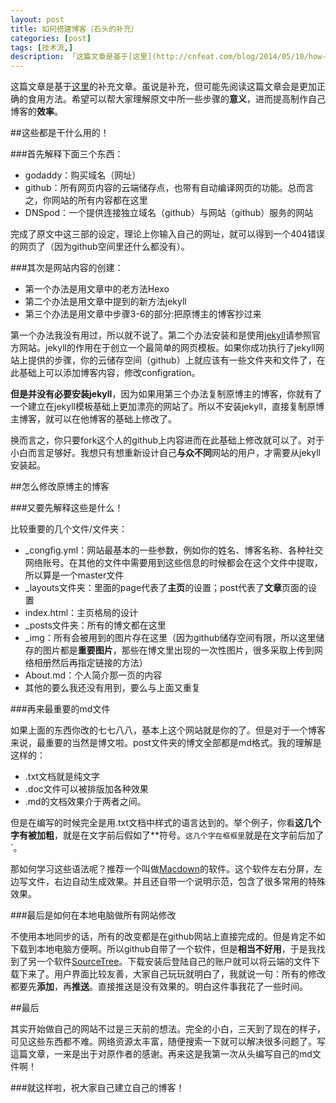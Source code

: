 ```yaml
---
layout: post  
title: 如何搭建博客（石头的补充）  
categories: [post]  
tags: [技术流,]  
description: 「这篇文章是基于[这里](http://cnfeat.com/blog/2014/05/10/how-to-build-a-blog/)的补充文章。虽说是补充，但可能先阅读这篇文章会是更加正确的食用方法。希望可以帮大家理解原文中所一些步骤的**意义**，进而提高制作自己博客的**效率**。」   
---
```


这篇文章是基于[这里](http://cnfeat.com/blog/2014/05/10/how-to-build-a-blog/)的补充文章。虽说是补充，但可能先阅读这篇文章会是更加正确的食用方法。希望可以帮大家理解原文中所一些步骤的**意义**，进而提高制作自己博客的**效率**。

##这些都是干什么用的！

###首先解释下面三个东西：  

* godaddy：购买域名（网址）
* github：所有网页内容的云端储存点，也带有自动编译网页的功能。总而言之，你网站的所有内容都在这里
* DNSpod：一个提供连接独立域名（github）与网站（github）服务的网站

完成了原文中这三部的设定，理论上你输入自己的网址，就可以得到一个404错误的网页了（因为github空间里还什么都没有）。


###其次是网站内容的创建：  

* 第一个办法是用文章中的老方法Hexo
* 第二个办法是用文章中提到的新方法jekyll
* 第三个办法是用文章中步骤3-6的部分:把原博主的博客抄过来

第一个办法我没有用过，所以就不说了。第二个办法安装和是使用[jekyll](https://jekyllrb.com/)请参照官方网站。jekyll的作用在于创立一个最简单的网页模板。如果你成功执行了jekyll网站上提供的步骤，你的云储存空间（github）上就应该有一些文件夹和文件了，在此基础上可以添加博客内容，修改configration。  

**但是并没有必要安装jekyll**，因为如果用第三个办法复制原博主的博客，你就有了一个建立在jekyll模板基础上更加漂亮的网站了。所以不安装jekyll，直接复制原博主博客，就可以在他博客的基础上修改了。  

换而言之，你只要fork这个人的github上内容进而在此基础上修改就可以了。对于小白而言足够好。我想只有想重新设计自己**与众不同**网站的用户，才需要从jekyll安装起。


##怎么修改原博主的博客

###又要先解释这些是什么！

比较重要的几个文件/文件夹：  

* _congfig.yml：网站最基本的一些参数，例如你的姓名、博客名称、各种社交网络账号。在其他的文件中需要用到这些信息的时候都会在这个文件中提取，所以算是一个master文件
* _layouts文件夹：里面的page代表了**主页**的设置；post代表了**文章**页面的设置
* index.html：主页格局的设计
* _posts文件夹：所有的博文都在这里
* _img：所有会被用到的图片存在这里（因为github储存空间有限，所以这里储存的图片都是**重要图片**，那些在博文里出现的一次性图片，很多采取上传到网络相册然后再指定链接的方法）
* About.md：个人简介那一页的内容
* 其他的要么我还没有用到，要么与上面又重复


###再来最重要的md文件

如果上面的东西你改的七七八八，基本上这个网站就是你的了。但是对于一个博客来说，最重要的当然是博文啦。post文件夹的博文全部都是md格式。我的理解是这样的： 

* .txt文档就是纯文字 
* .doc文件可以被排版加各种效果 
* .md的文档效果介于两者之间。

但是在编写的时候完全是用.txt文档中样式的语言达到的。举个例子，你看**这几个字有被加粗**，就是在文字前后假如了**符号。`这几个字在框框里`就是在文字前后加了`。  

那如何学习这些语法呢？推荐一个叫做[Macdown](http://macdown.uranusjr.com/)的软件。这个软件左右分屏，左边写文件，右边自动生成效果。并且还自带一个说明示范，包含了很多常用的特殊效果。


###最后是如何在本地电脑做所有网站修改

不使用本地同步的话，所有的改变都是在github网站上直接完成的。但是肯定不如下载到本地电脑方便啊。所以github自带了一个软件，但是**相当不好用**，于是我找到了另一个软件[SourceTree](https://www.sourcetreeapp.com/)。下载安装后登陆自己的账户就可以将云端的文件下载下来了。用户界面比较友善，大家自己玩玩就明白了，我就说一句：所有的修改都要先**添加**，再**推送**。直接推送是没有效果的。明白这件事我花了一些时间。



##最后

其实开始做自己的网站不过是三天前的想法。完全的小白，三天到了现在的样子，可见这些东西都不难。网络资源太丰富，随便搜索一下就可以解决很多问题了。写這篇文章，一来是出于对原作者的感谢。再来这是我第一次从头编写自己的md文件啊！

###就这样啦，祝大家自己建立自己的博客！
